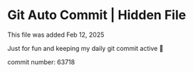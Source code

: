 # Git Auto Commit | Hidden File

This file was added Feb 12, 2025

Just for fun and keeping my daily git commit active 🤪

commit number: 63718
